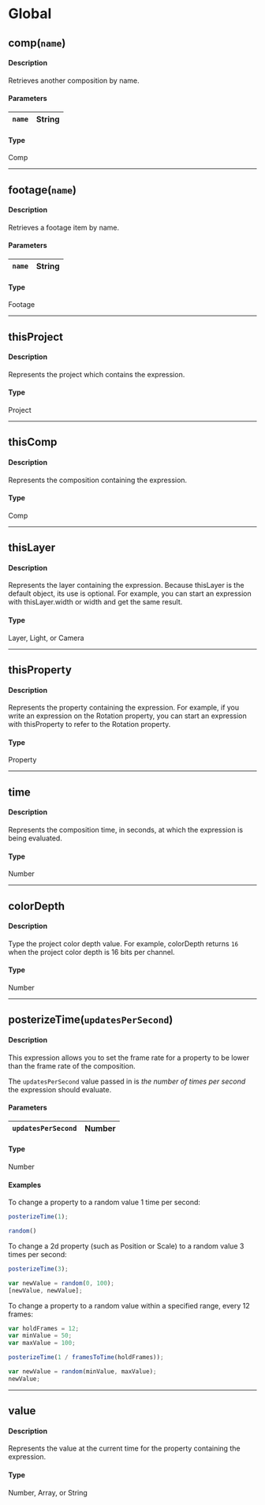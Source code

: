 # Global

## comp(`name`)

#### Description

Retrieves another composition by name.

#### Parameters

| `name`   | String   |
|----------|----------|

#### Type

Comp

---

## footage(`name`)

#### Description

Retrieves a footage item by name.

#### Parameters

| `name`   | String   |
|----------|----------|

#### Type

Footage

---

## thisProject

#### Description

Represents the project which contains the expression.

#### Type

Project

---

## thisComp

#### Description

Represents the composition containing the expression.

#### Type

Comp

---

## thisLayer

#### Description

Represents the layer containing the expression. Because thisLayer is the default object, its use is optional. For example, you can start an expression with thisLayer.width or width and get the same result.

#### Type

Layer, Light, or Camera

---

## thisProperty

#### Description

Represents the property containing the expression. For example, if you write an expression on the Rotation property, you can start an expression with thisProperty to refer to the Rotation property.

#### Type

Property

---

## time

#### Description

Represents the composition time, in seconds, at which the expression is being evaluated.

#### Type

Number

---

## colorDepth

#### Description

Type the project color depth value. For example, colorDepth returns `16` when the project color depth is 16 bits per channel.

#### Type

Number

---

## posterizeTime(`updatesPerSecond`)

#### Description

This expression allows you to set the frame rate for a property to be lower than the frame rate of the composition.

The `updatesPerSecond` value passed in is *the number of times per second* the expression should evaluate.

#### Parameters

| `updatesPerSecond`   | Number   |
|----------------------|----------|

#### Type

Number

#### Examples

To change a property to a random value 1 time per second:

```js
posterizeTime(1);

random()
```

To change a 2d property (such as Position or Scale) to a random value 3 times per second:

```js
posterizeTime(3);

var newValue = random(0, 100);
[newValue, newValue];
```

To change a property to a random value within a specified range, every 12 frames:

```js
var holdFrames = 12;
var minValue = 50;
var maxValue = 100;

posterizeTime(1 / framesToTime(holdFrames));

var newValue = random(minValue, maxValue);
newValue;
```

---

## value

#### Description

Represents the value at the current time for the property containing the expression.

#### Type

Number, Array, or String
